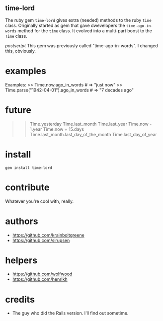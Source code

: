 time-lord
---------
The ruby gem `time-lord` gives extra (needed) methods to the ruby `time` class.
Originally started as gem that gave dwevelopers the `time-ago-in-words` method for the `time` class.
It evolved into a multi-part boost to the `Time` class.


*postscript* This gem was previously called "time-ago-in-words".
I changed this, obviously.


examples
========
Examples:
    >> Time.now.ago_in_words # => "just now"
    >> Time.parse("1942-04-01").ago_in_words # => "7 decades ago"


future
======
  >> Time.yesterday
  >> Time.last_month
  >> Time.last_year
  >> Time.now - 1.year
  >> Time.now + 15.days
  >> Time.last_month.last_day_of_the_month
  >> Time.last_day_of_year

install
=======
`gem install time-lord`


contribute
==========
Whatever you're cool with, really.


authors
=======
* https://github.com/krainboltgreene
* https://github.com/sirupsen


helpers
=======
* https://github.com/wolfwood
* https://github.com/henrikh


credits
=======
* The guy who did the Rails version. I'll find out sometime.